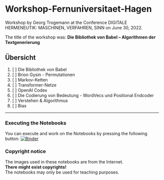 # Workshop-Fernuniversitaet-Hagen
Workshop by Georg Trogemann at the Conference DIGITALE HERMENEUTIK: MASCHINEN, VERFAHREN, SINN on June 30, 2022.

The title of the workshop was:
**Die Bibliothek von Babel – Algorithmen der Textgenerierung**

## Übersicht

1. [ ] Die Bibliothek von Babel
2. [ ] Brion Gysin - Permutationen   
3. [ ] Markov-Ketten
4. [ ] Transformer-Netze
5. [ ] OpenAI Codex
6. [ ] Die Codierung von Bedeutung - WordVecs und Positional Endcoder
7. [ ] Verstehen & Algorithmus
8. [ ] Bias

----

### Executing the Notebooks

You can execute and work on the Notebooks by pressing the following button: [![Binder](https://mybinder.org/badge_logo.svg)](https://mybinder.org/v2/gh/experimental-informatics/Workshop-Fernuni-Hagen/HEAD)

### Copyright notice

The images used in these notebooks are from the Internet.<br>
**There might exist copyrights!**<br>
The notebooks may only be used for teaching purposes.<br>
